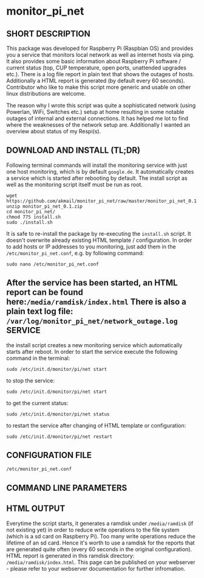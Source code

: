 monitor_pi_net
==============

SHORT DESCRIPTION
-----------------
This package was developed for Raspberry Pi (Raspbian OS) and provides you a service that monitors local network as well as internet hosts via ping. It also provides some basic information about Raspberry Pi software / current status (top, CUP temperature, open ports, unattended upgrades etc.). There is a log file report in plain text that shows the outages of hosts. Additionally a HTML report is generated (by default every 60 seconds). Contributor who like to make this script more generic and usable on other linux distributions are welcome.

The reason why I wrote this script was quite a sophisticated network (using Powerlan, WiFi, Switches etc.) setup at home resulting in some notable outages of internal and external connections. It has helped me lot to find where the weaknesses of the network setup are. Additionally I wanted an overview about status of my Respi(s).

DOWNLOAD AND INSTALL (TL;DR)
----------------------------
Following terminal commands will install the monitoring service with just one host monitoring, which is by default `google.de`. It automatically creates a service which is started after rebooting by default. The install script as well as the monitoring script itself must be run as root.

    wget https://github.com/akmail/monitor_pi_net/raw/master/monitor_pi_net_0.1.zip
    unzip monitor_pi_net_0.1.zip
    cd monitor_pi_net/
    chmod 775 install.sh
    sudo ./install.sh

It is safe to re-install the package by re-executing the `install.sh` script. It doesn't overwrite already existing HTML template / configuration.
In order to add hosts or IP addresses to you monitoring, just add them in the `/etc/monitor_pi_net.conf`, e.g. by following command:

    sudo nano /etc/monitor_pi_net.conf
    
After the service has been started, an HTML report can be found here:`/media/ramdisk/index.html`
There is also a plain text log file: `/var/log/monitor_pi_net/network_outage.log`
   
SERVICE
-------
the install script creates a new monitoring service which automatically starts after reboot. In order to start the service execute the following command in the terminal:

    sudo /etc/init.d/monitor/pi/net start

to stop the service:

    sudo /etc/init.d/monitor/pi/net start

to get the current status:

    sudo /etc/init.d/monitor/pi/net status

to restart the service after changing of HTML template or configuration:

    sudo /etc/init.d/monitor/pi/net restart

CONFIGURATION FILE
------------------
`/etc/monitor_pi_net.conf`

COMMAND LINE PARAMETERS
-----------------------

HTML OUTPUT
-----------
Everytime the script starts, it generates a ramdisk under `/media/ramdisk` (if not existing yet) in order to reduce write operations to the file system (which is a sd card on Raspberry Pi). Too many write operations reduce the lifetime of an sd card. Hence it's worth to use a ramdisk for the reports that are generated quite often (every 60 seconds in the original configuration).
HTML report is generated in this ramdisk directory: `/media/ramdisk/index.html`.
This page can be published on your webserver - please refer to your webserver documentation for further infromation.
